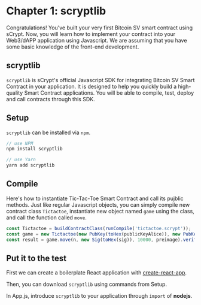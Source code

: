 # Chapter 1: scryptlib

Congratulations! You've built your very first Bitcoin SV smart contract using sCrypt. Now, you will learn how to implement your contract into your Web3/dAPP application using Javascript. We are assuming that you have some basic knowledge of the front-end development.

## scryptlib

`scryptlib` is sCrypt's official Javascript SDK for integrating Bitcoin SV Smart Contract in your application. It is designed to help you quickly build a high-quality Smart Contract applications. You will be able to compile, test, deploy and call contracts through this SDK.

## Setup

`scryptlib` can be installed via `npm`.

```javascript
// use NPM
npm install scryptlib

// use Yarn
yarn add scryptlib
```

## Compile

Here's how to instantiate Tic-Tac-Toe Smart Contract and call its pujblic methods. Just like regular Javascript objects, you can simply compile new contract class `Tictactoe`, instantiate new object named `game` using the class, and call the function called `move`.

```javascript
const Tictactoe = buildContractClass(runCompile('tictactoe.scrypt'));
const game = new Tictactoe(new PubKey(toHex(publicKeyAlice)), new PubKey(toHex(publicKeyBob)));
const result = game.move(n, new Sig(toHex(sig)), 10000, preimage).verify(context)
```

## Put it to the test

First we can create a boilerplate React application with  [create-react-app](https://github.com/facebook/create-react-app).

Then, you can download `scryptlib` using commands from Setup.

In App.js, introduce `scryptlib` to your application through `import` of **nodejs**.
